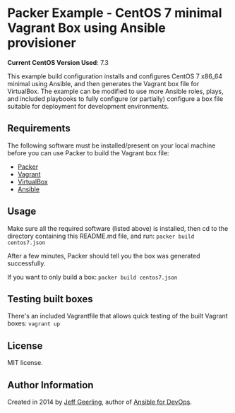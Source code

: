 # Packer Example - CentOS 7 minimal Vagrant Box using Ansible provisioner

**Current CentOS Version Used**: 7.3

This example build configuration installs and configures CentOS 7 x86_64 minimal using Ansible, and then generates the Vagrant box file for VirtualBox. The example can be modified to use more Ansible roles, plays, and included playbooks to fully configure (or partially) configure a box file suitable for deployment for development environments.

## Requirements

The following software must be installed/present on your local machine before you can use Packer to build the Vagrant box file:

  - [Packer](http://www.packer.io/)
  - [Vagrant](http://vagrantup.com/)
  - [VirtualBox](https://www.virtualbox.org/)
  - [Ansible](http://docs.ansible.com/intro_installation.html)

## Usage

Make sure all the required software (listed above) is installed, then cd to the directory containing this README.md file, and run: ``packer build centos7.json``

After a few minutes, Packer should tell you the box was generated successfully.

If you want to only build a box: ``packer build centos7.json``

## Testing built boxes

There's an included Vagrantfile that allows quick testing of the built Vagrant boxes: ``vagrant up``

## License

MIT license.

## Author Information

Created in 2014 by [Jeff Geerling](http://jeffgeerling.com/), author of [Ansible for DevOps](http://ansiblefordevops.com/).
